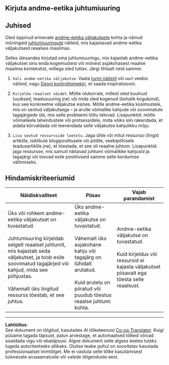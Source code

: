 <!--
CO_OP_TRANSLATOR_METADATA:
{
  "original_hash": "b588c0fc73014f52520c666efc3e0cc3",
  "translation_date": "2025-10-11T15:41:10+00:00",
  "source_file": "1-Introduction/02-ethics/assignment.md",
  "language_code": "et"
}
-->
## Kirjuta andme-eetika juhtumiuuring

## Juhised

Oled õppinud erinevate [andme-eetika väljakutsete](README.md#2-ethics-challenges) kohta ja näinud mõningaid [juhtumiuuringute](README.md#3-case-studies) näiteid, mis kajastavad andme-eetika väljakutseid reaalses maailmas.

Selles ülesandes kirjutad oma juhtumiuuringu, mis kajastab andme-eetika väljakutset sinu enda kogemustest või mõnest asjakohasest reaalse maailma kontekstist, millega oled tuttav. Järgi lihtsalt neid samme:

1. `Vali andme-eetika väljakutse`. Vaata [tunni näiteid](README.md#2-ethics-challenges) või uuri veebis näiteid, nagu [Deoni kontrollnimekiri](https://deon.drivendata.org/examples/), et saada inspiratsiooni.

2. `Kirjelda reaalset näidet`. Mõtle olukorrale, millest oled kuulnud (uudised, teadusuuring jne) või mida oled kogenud (kohalik kogukond), kus see konkreetne väljakutse esines. Mõtle andme-eetika küsimustele, mis on seotud väljakutsega – ja arutle võimalike kahjude või soovimatute tagajärgede üle, mis selle probleemi tõttu tekivad. Lisapunktid: mõtle võimalikele lahendustele või protsessidele, mida võiks siin rakendada, et aidata kõrvaldada või leevendada selle väljakutse kahjulikku mõju.

3. `Lisa seotud ressursside loetelu`. Jaga ühte või mitut ressurssi (lingid artiklile, isiklikule blogipostitusele või pildile, veebipõhisele teadusartiklile jne), et tõestada, et see oli reaalne juhtum. Lisapunktid: jaga ressursse, mis samuti näitavad juhtumi võimalikke kahjusid ja tagajärgi või toovad esile positiivseid samme selle kordumise vältimiseks.



## Hindamiskriteeriumid

Näidiskvaliteet | Piisav | Vajab parandamist
--- | --- | -- |
Üks või rohkem andme-eetika väljakutset on tuvastatud. <br/> <br/> Juhtumiuuring kirjeldab selgelt reaalset juhtumit, mis kajastab seda väljakutset, ja toob esile soovimatud tagajärjed või kahjud, mida see põhjustas. <br/><br/> Vähemalt üks lingitud ressurss tõestab, et see juhtus. | Üks andme-eetika väljakutse on tuvastatud. <br/><br/> Vähemalt üks asjakohane kahju või tagajärg on lühidalt arutatud. <br/><br/> Kuid arutelu on piiratud või puudub tõestus reaalse juhtumi kohta. | Andme-eetika väljakutse on tuvastatud. <br/><br/> Kuid kirjeldus või ressursid ei kajasta väljakutset piisavalt ega tõesta selle reaalsust. |

---

**Lahtiütlus**:  
See dokument on tõlgitud, kasutades AI tõlketeenust [Co-op Translator](https://github.com/Azure/co-op-translator). Kuigi püüame tagada täpsust, palun arvestage, et automaatsed tõlked võivad sisaldada vigu või ebatäpsusi. Algne dokument selle algses keeles tuleks lugeda autoriteetseks allikaks. Olulise teabe puhul on soovitatav kasutada professionaalset inimtõlget. Me ei vastuta selle tõlke kasutamisest tulenevate arusaamatuste või valede tõlgenduste eest.